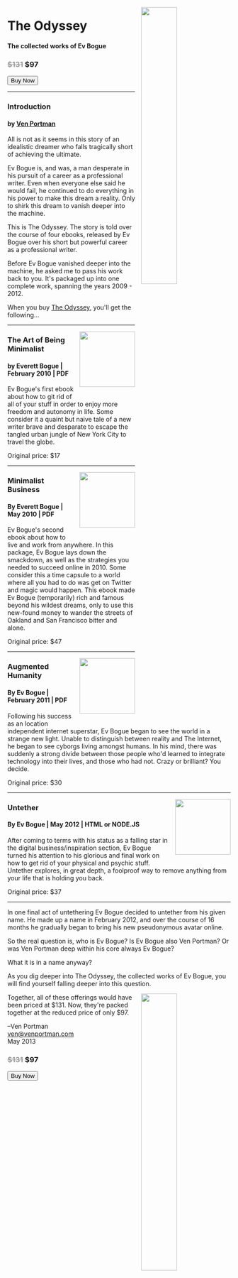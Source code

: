 
<a href="http://evbogue.fetchapp.com/sell/waleeyol/ppc"><img src="/images/theodyssey.jpg" class="profile" style="float: right; margin-left: 1em; margin-bottom: 1em; width: 40%;" /></a>

The Odyssey
===========

#### The collected works of Ev Bogue

### <del style="color: #999;">$131</del> $97

<a href="http://evbogue.fetchapp.com/sell/waleeyol/ppc"><button class="button">Buy Now</button></a>

***

### Introduction 

#### by [Ven Portman](mailto:ven@venportman.com)

All is not as it seems in this story of an idealistic dreamer who falls tragically short of achieving the ultimate.

Ev Bogue is, and was, a man desperate in his pursuit of a career as a professional writer. Even when everyone else said he would fail, he continued to do everything in his power to make this dream a reality. Only to shirk this dream to vanish deeper into the machine.

This is The Odyssey. The story is told over the course of four ebooks, released by Ev Bogue over his short but powerful career as a professional writer. 

Before Ev Bogue vanished deeper into the machine, he asked me to pass his work back to you. It's packaged up into one complete work, spanning the years 2009 - 2012.

When you buy [The Odyssey](http://evbogue.fetchapp.com/sell/waleeyol/ppc), you'll get the following...

***

<img src="/images/artofbeingminimalist.png" class="profile" style="float: right; margin-left: 1em; margin-bottom: 1em; width: 125px;" />

### The Art of Being Minimalist

#### by Everett Bogue | February 2010 | PDF

Ev Bogue's first ebook about how to git rid of all of your stuff in order to enjoy more freedom and autonomy in life. Some consider it a quaint but naive tale of a new writer brave and desparate to escape the tangled urban jungle of New York City to travel the globe. 

Original price: $17

***

<img src="/images/minimalistbusiness.jpg" class="profile" style="float: right; margin-left: 1em; margin-bottom: 1em; width: 125px;" />

### Minimalist Business

#### By Everett Bogue | May 2010 | PDF

Ev Bogue's second ebook about how to live and work from anywhere. In this package, Ev Bogue lays down the smackdown, as well as the strategies you needed to succeed online in 2010. Some consider this a time capsule to a world where all you had to do was get on Twitter and magic would happen. This ebook made Ev Bogue (temporarily) rich and famous beyond his wildest dreams, only to use this new-found money to wander the streets of Oakland and San Francisco bitter and alone.

Original price: $47

***

<img src="/images/augmentedhumanity.jpg" class="profile" style="float: right; margin-left: 1em; margin-bottom: 1em; width: 125px;" />

### Augmented Humanity

#### By Ev Bogue | February 2011 | PDF

Following his success as an location independent internet superstar, Ev Bogue began to see the world in a strange new light. Unable to distinguish between reality and The Internet, he began to see cyborgs living amongst humans. In his mind, there was suddenly a strong divide between those people who'd learned to integrate technology into their lives, and those who had not. Crazy or brilliant? You decide.

Original price: $30

***

<img src="/images/untether.jpg" class="profile" style="float: right; margin-left: 1em; margin-bottom: 1em; width: 125px;" />

### Untether

#### By Ev Bogue | May 2012 | HTML or NODE.JS

After coming to terms with his status as a falling star in the digital business/inspiration section, Ev Bogue turned his attention to his glorious and final work on how to get rid of your physical and psychic stuff. Untether explores, in great depth, a foolproof way to remove anything from your life that is holding you back.

Original price: $37

***

In one final act of untethering Ev Bogue decided to untether from his given name. He made up a name in February 2012, and over the course of 16 months he gradually began to bring his new pseudonymous avatar online.

So the real question is, who is Ev Bogue? Is Ev Bogue also Ven Portman? Or was Ven Portman deep within his core always Ev Bogue?

What it is in a name anyway?

As you dig deeper into The Odyssey, the collected works of Ev Bogue, you will find yourself falling deeper into this question.

<a href="http://evbogue.fetchapp.com/sell/waleeyol/ppc"><img src="/images/theodyssey.jpg" class="profile" style="float: right; margin-left: 1em; margin-bottom: 1em; width: 40%;" /></a>


Together, all of these offerings would have been priced at $131. Now, they're packed together at the reduced price of only $97.

–Ven Portman<br />
[ven@venportman.com](mailto:ev@evbogue.com)<br />
May 2013

### <del style="color: #999;">$131</del> $97

<a href="http://evbogue.fetchapp.com/sell/waleeyol/ppc"><button class="button">Buy Now</button></a>


